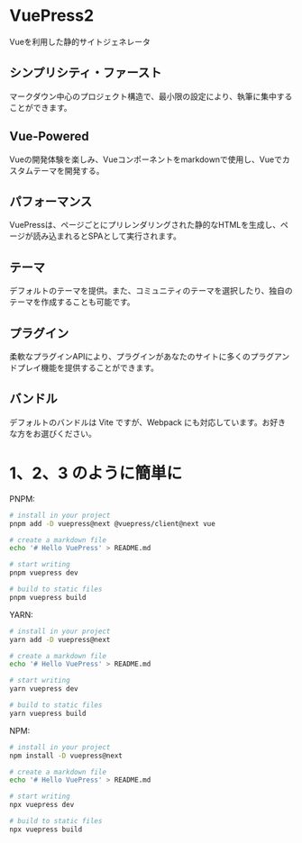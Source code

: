 # VuePress2

Vueを利用した静的サイトジェネレータ

## シンプリシティ・ファースト

マークダウン中心のプロジェクト構造で、最小限の設定により、執筆に集中することができます。

## Vue-Powered

Vueの開発体験を楽しみ、Vueコンポーネントをmarkdownで使用し、Vueでカスタムテーマを開発する。

## パフォーマンス

VuePressは、ページごとにプリレンダリングされた静的なHTMLを生成し、ページが読み込まれるとSPAとして実行されます。

## テーマ

デフォルトのテーマを提供。また、コミュニティのテーマを選択したり、独自のテーマを作成することも可能です。

## プラグイン

柔軟なプラグインAPIにより、プラグインがあなたのサイトに多くのプラグアンドプレイ機能を提供することができます。

## バンドル

デフォルトのバンドルは Vite ですが、Webpack にも対応しています。お好きな方をお選びください。

# 1、2、3 のように簡単に

PNPM:

```sh
# install in your project
pnpm add -D vuepress@next @vuepress/client@next vue

# create a markdown file
echo '# Hello VuePress' > README.md

# start writing
pnpm vuepress dev

# build to static files
pnpm vuepress build
```

YARN:

```sh
# install in your project
yarn add -D vuepress@next

# create a markdown file
echo '# Hello VuePress' > README.md

# start writing
yarn vuepress dev

# build to static files
yarn vuepress build
```

NPM:

```sh
# install in your project
npm install -D vuepress@next

# create a markdown file
echo '# Hello VuePress' > README.md

# start writing
npx vuepress dev

# build to static files
npx vuepress build
```